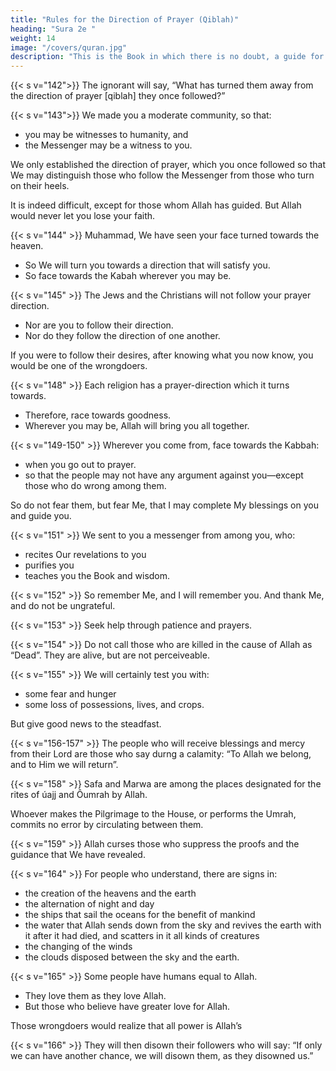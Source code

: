 ```yaml
---
title: "Rules for the Direction of Prayer (Qiblah)"
heading: "Sura 2e "
weight: 14
image: "/covers/quran.jpg"
description: "This is the Book in which there is no doubt, a guide for the righteous."
---
```



{{< s v="142">}} The ignorant will say, “What has turned them away from the direction of prayer [qiblah] they once followed?” 

<!-- Say, “To Allah belong the East and the West. He guides whom He wills to a straight path.” -->

{{< s v="143">}} We made you a moderate community, so that:
- you may be witnesses to humanity, and
- the Messenger may be a witness to you. 

We only established the direction of prayer, which you once followed so that We may distinguish those who follow the Messenger from those who turn on their heels. 

It is indeed difficult, except for those whom Allah has guided. But Allah would never let you lose your faith. 

{{< s v="144" >}} Muhammad, We have seen your face turned towards the heaven. 
- So We will turn you towards a direction that will satisfy you. 
- So face towards the Kabah wherever you may be.

{{< s v="145" >}} The Jews and the Christians will not follow your prayer direction. 
- Nor are you to follow their direction. 
- Nor do they follow the direction of one another. 

If you were to follow their desires, after knowing what you now know, you would be one of the wrongdoers.

<!-- 146. Those to whom We have given the Book recognize it as they recognize their own children. But some of them conceal the truth
while they know. -->

<!-- 147. The truth is from your Lord, so do not be a skeptic. -->

{{< s v="148" >}} Each religion has a prayer-direction which it turns towards. 
- Therefore, race towards goodness. 
- Wherever you may be, Allah will bring you all together.


{{< s v="149-150" >}} Wherever you come from, face towards the Kabbah:
- when you go out to prayer. 
- so that the people may not have any argument against you—except those who do wrong among them. 

So do not fear them, but fear Me, that I may complete My blessings on you and guide you.

{{< s v="151" >}} We sent to you a messenger from among you, who:
- recites Our revelations to you
- purifies you
- teaches you the Book and wisdom. 

{{< s v="152" >}} So remember Me, and I will remember you. And thank Me, and do not be ungrateful.

{{< s v="153" >}} Seek help through patience and prayers.

{{< s v="154" >}} Do not call those who are killed in the cause of Allah as “Dead”.  They are alive, but are not perceiveable.

{{< s v="155" >}} We will certainly test you with:
- some fear and hunger
- some loss of possessions, lives, and crops. 

But give good news to the steadfast.


{{< s v="156-157" >}} The people who will receive blessings and mercy from their Lord are those who say durng a calamity: “To Allah we belong, and to Him we will return”.

{{< s v="158" >}} Safa and Marwa are among the places designated for the rites of úajj and Ôumrah by Allah.

Whoever makes the Pilgrimage to the House, or performs the Umrah, commits no error by circulating between them. 

<!-- Whoever volunteers good—Allah is Appreciative and
Cognizant. -->

{{< s v="159" >}} Allah curses those who suppress the proofs and the guidance that We have revealed. 

<!-- 160. Except those who repent, and reform, and proclaim. Those—I will accept their repentance.  -->

<!-- 161. But as for those who reject faith, and die rejecting—those—upon them is the curse of
Allah, and of the angels, and of all humanity.

162. They will remain under it forever, and the torment will not be lightened for them, and
they will not be reprieved. -->

<!-- 163. Your God is one God. There is no god but
He, the Benevolent, the Compassionate. -->

{{< s v="164" >}} For people who understand, there are signs in: 
- the creation of the heavens and the earth
- the alternation of night and day
- the ships that sail the oceans for the benefit of mankind
- the water that Allah sends down from the sky and revives the earth with it after it had died, and scatters in it all kinds of creatures
- the changing of the winds
- the clouds disposed between the sky and the earth.


{{< s v="165" >}} Some people have humans equal to Allah. 
- They love them as they love Allah. 
- But those who believe have greater love for Allah.

Those wrongdoers would realize that all power is Allah’s 


{{< s v="166" >}} They will then disown their followers who will say: “If only we can have another chance, we will disown them, as they disowned us.” 


